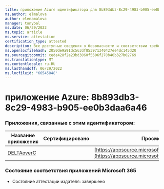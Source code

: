 ```yaml
---
title: приложение Azure идентификатора для 8b893db3-8c29-4983-b905-ee0b3daa6a46
ms.author: elmalova
author: elenamalova
manager: tonybal
ms.date: 06/29/2022
ms.topic: article
ms.service: attestation
certification_type: attested
description: Все доступные сведения о безопасности и соответствии требованиям для 8b893db3-8c29-4983-b905-ee0b3daa6a46.
ms.openlocfilehash: 2050de9a91dc563df853971340427ee4dc145d20
ms.sourcegitcommit: cede428f2a23bd3060f5506f270b40b327b02769
ms.translationtype: MT
ms.contentlocale: ru-RU
ms.lasthandoff: 06/29/2022
ms.locfileid: "66545848"
---
```

# <a name="azure-app-id-8b893db3-8c29-4983-b905-ee0b3daa6a46"></a>приложение Azure: 8b893db3-8c29-4983-b905-ee0b3daa6a46


### <a name="apps-associated-with-this-id"></a>Приложения, связанные с этим идентификатором:
| **Название приложения** | **Сертифицировано** | **Просмотр в AppSource** |
|--------------|---------------|-----------------------|
| [DELTAoverC](../forward/WA200003286.md) |  | [https://appsource.microsoft.com/product/office/WA200003286](https://appsource.microsoft.com/product/office/WA200003286) |

### <a name="microsoft-365-app-compliance-status"></a>Состояние соответствия приложений Microsoft 365
- Состояние аттестации издателя: завершено
